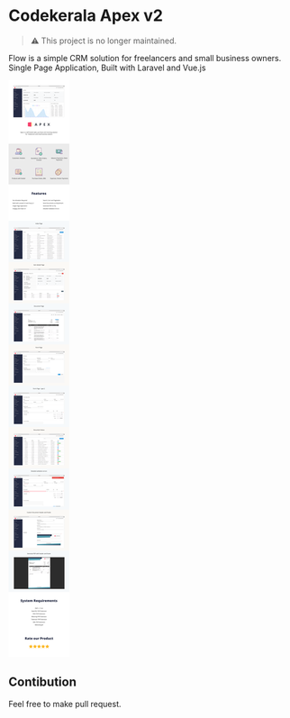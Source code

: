 # Codekerala Apex v2

> :warning: This project is no longer maintained.

Flow is a simple CRM solution for freelancers and small business owners. Single Page Application, Built with Laravel and Vue.js


![](https://raw.githubusercontent.com/anishdcruz/ck-apex-v2/main/assets/main2.png)

## Contibution

Feel free to make pull request.
